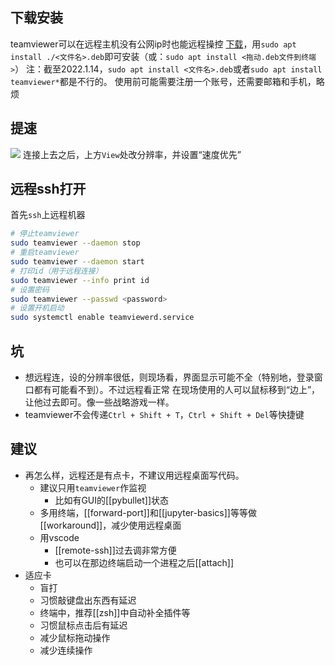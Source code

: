 ## 下载安装
teamviewer可以在远程主机没有公网ip时也能远程操控
[下载](https://www.teamviewer.com/en/download/linux/)，用`sudo apt install ./<文件名>.deb`即可安装（或：`sudo apt install <拖动.deb文件到终端>`）
注：截至2022.1.14，`sudo apt install <文件名>.deb`或者`sudo apt install teamviewer*`都是不行的。
使用前可能需要注册一个账号，还需要邮箱和手机，略烦
## 提速
![](speed.png)
连接上去之后，上方`View`处改分辨率，并设置“速度优先”
## 远程ssh打开
首先`ssh`上远程机器
```sh
# 停止teamviewer
sudo teamviewer --daemon stop
# 重启teamviewer
sudo teamviewer --daemon start
# 打印id（用于远程连接）
sudo teamviewer --info print id
# 设置密码
sudo teamviewer --passwd <password>
# 设置开机启动
sudo systemctl enable teamviewerd.service
```
## 坑
- 想远程连，设的分辨率很低，则现场看，界面显示可能不全（特别地，登录窗口都有可能看不到）。不过远程看正常
在现场使用的人可以鼠标移到“边上”，让他过去即可。像一些战略游戏一样。
- teamviewer不会传递`Ctrl + Shift + T`，`Ctrl + Shift + Del`等快捷键
## 建议
- 再怎么样，远程还是有点卡，不建议用远程桌面写代码。
    - 建议只用`teamviewer`作监视
      - 比如有GUI的[[pybullet]]状态
    - 多用终端，[[forward-port]]和[[jupyter-basics]]等等做[[workaround]]，减少使用远程桌面
    - 用vscode
      - [[remote-ssh]]过去调非常方便
      - 也可以在那边终端启动一个进程之后[[attach]]
- 适应卡
  - 盲打
  - 习惯敲键盘出东西有延迟
  - 终端中，推荐[[zsh]]中自动补全插件等
  - 习惯鼠标点击后有延迟
  - 减少鼠标拖动操作
  - 减少连续操作